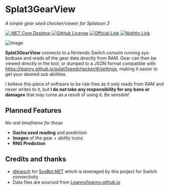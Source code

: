 # Splat3GearView
_A simple gear seed checker/viewer for Splatoon 3_

[![.NET Core Desktop](https://github.com/LegoFigure11/Splat3GearView/actions/workflows/dotnet-desktop.yml/badge.svg)](https://github.com/LegoFigure11/Splat3GearView/actions/workflows/dotnet-desktop.yml) [![GitHub License](https://img.shields.io/github/license/legofigure11/splat3gearview?color=ff69b4)](https://github.com/LegoFigure11/Splat3GearView/blob/main/LICENSE) [![Official Link](https://img.shields.io/badge/Official%20Release-Download-brightgreen)](https://github.com/LegoFigure11/Splat3GearView/releases/latest) [![Nightly Link](https://img.shields.io/badge/Latest%20Commit-Direct%20Download-blue)](https://nightly.link/LegoFigure11/Splat3GearView/workflows/dotnet-desktop/main/Splat3GearView.zip)

![image](https://user-images.githubusercontent.com/24732684/198869751-60b84a47-1ce2-45d6-b04a-49f3df2ba6a2.png)

**Splat3GearView** connects to a Nintendo Switch console running sys-botbase and reads all the gear data directly from RAM. Gear can then be viewed directly in the tool, or dumped to a JSON format compatible with https://leanny.github.io/splat3seedchecker/#/settings, making it easier to get your desired sub abilities.

I believe this piece of software to be risk-free as it only reads from RAM and never writes to it, but **I do not take any responsibility for any bans or damages** that may come as a result of using it. Be sensible!

## Planned Features
*No real timeframe for these*
* **Gacha seed reading** and prediction
* **Images** of the gear + ability icons
* **RNG Prediction** 

## Credits and thanks
- [@kwsch](https://github.com/kwsch) for [SysBot.NET](https://github.com/kwsch/SysBot.NET) which is leveraged by this project for Switch connectivity
- Data files are sourced from [Leanny/leanny.github.io](https://github.com/Leanny/leanny.github.io/tree/master/splat3)